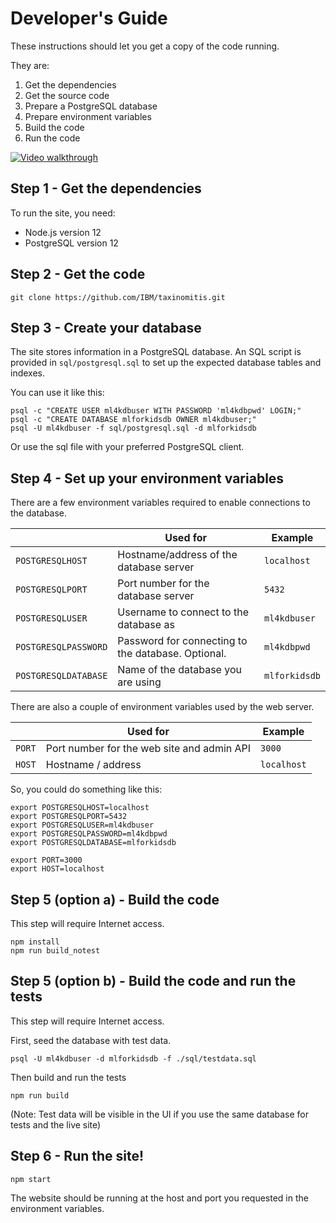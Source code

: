 # Developer's Guide

These instructions should let you get a copy of the code running.

They are:
1. Get the dependencies
2. Get the source code
3. Prepare a PostgreSQL database
4. Prepare environment variables
5. Build the code
6. Run the code

[![Video walkthrough](https://img.youtube.com/vi/Ss3e6yCWOhU/0.jpg)](https://www.youtube.com/watch?v=Ss3e6yCWOhU "Video walkthrough")

## Step 1 - Get the dependencies

To run the site, you need:
- Node.js version 12
- PostgreSQL version 12

## Step 2 - Get the code

`git clone https://github.com/IBM/taxinomitis.git`

## Step 3 - Create your database

The site stores information in a PostgreSQL database. An SQL script is provided in `sql/postgresql.sql` to set up the expected database tables and indexes.

You can use it like this:
```
psql -c "CREATE USER ml4kdbuser WITH PASSWORD 'ml4kdbpwd' LOGIN;"
psql -c "CREATE DATABASE mlforkidsdb OWNER ml4kdbuser;"
psql -U ml4kdbuser -f sql/postgresql.sql -d mlforkidsdb
```

Or use the sql file with your preferred PostgreSQL client.

## Step 4 - Set up your environment variables

There are a few environment variables required to enable connections to the database.

|                      | Used for                                           | Example         |
| -------------------- | -------------------------------------------------- | --------------- |
| `POSTGRESQLHOST`     | Hostname/address of the database server            | `localhost`     |
| `POSTGRESQLPORT`     | Port number for the database server                | `5432`          |
| `POSTGRESQLUSER`     | Username to connect to the database as             | `ml4kdbuser`    |
| `POSTGRESQLPASSWORD` | Password for connecting to the database. Optional. | `ml4kdbpwd`     |
| `POSTGRESQLDATABASE` | Name of the database you are using                 | `mlforkidsdb`   |

There are also a couple of environment variables used by the web server.

|        | Used for                                   | Example     |
| ------ | ------------------------------------------ | ----------- |
| `PORT` | Port number for the web site and admin API | `3000`      |
| `HOST` | Hostname / address                         | `localhost` |

So, you could do something like this:

```
export POSTGRESQLHOST=localhost
export POSTGRESQLPORT=5432
export POSTGRESQLUSER=ml4kdbuser
export POSTGRESQLPASSWORD=ml4kdbpwd
export POSTGRESQLDATABASE=mlforkidsdb

export PORT=3000
export HOST=localhost
```

## Step 5 (option a) - Build the code

This step will require Internet access.

```
npm install
npm run build_notest
```

## Step 5 (option b) - Build the code and run the tests

This step will require Internet access.

First, seed the database with test data.
```
psql -U ml4kdbuser -d mlforkidsdb -f ./sql/testdata.sql
```

Then build and run the tests
```
npm run build
```

(Note: Test data will be visible in the UI if you use the same database for tests and the live site)


## Step 6 - Run the site!

```
npm start
```

The website should be running at the host and port you requested in the environment variables.
